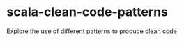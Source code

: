 scala-clean-code-patterns
=========================

Explore the use of different patterns to produce clean code
